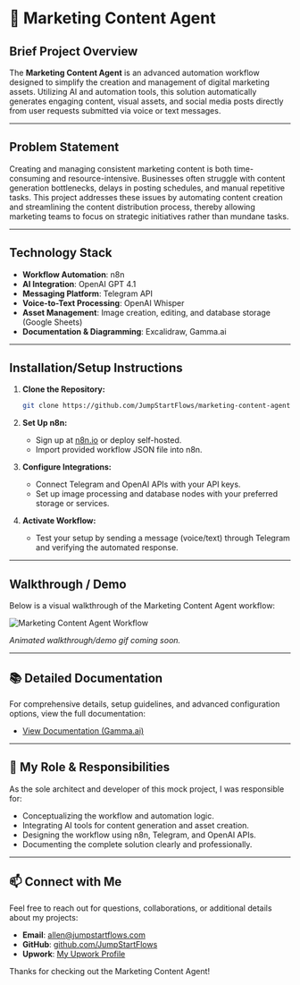 # 🤖 Marketing Content Agent

## Brief Project Overview

The **Marketing Content Agent** is an advanced automation workflow designed to simplify the creation and management of digital marketing assets. Utilizing AI and automation tools, this solution automatically generates engaging content, visual assets, and social media posts directly from user requests submitted via voice or text messages.

---

## Problem Statement

Creating and managing consistent marketing content is both time-consuming and resource-intensive. Businesses often struggle with content generation bottlenecks, delays in posting schedules, and manual repetitive tasks. This project addresses these issues by automating content creation and streamlining the content distribution process, thereby allowing marketing teams to focus on strategic initiatives rather than mundane tasks.

---

## Technology Stack

- **Workflow Automation**: n8n
- **AI Integration**: OpenAI GPT 4.1
- **Messaging Platform**: Telegram API
- **Voice-to-Text Processing**: OpenAI Whisper
- **Asset Management**: Image creation, editing, and database storage (Google Sheets)
- **Documentation & Diagramming**: Excalidraw, Gamma.ai

---

## Installation/Setup Instructions

1. **Clone the Repository:**
   ```bash
   git clone https://github.com/JumpStartFlows/marketing-content-agent.git
   ```

2. **Set Up n8n:**
   - Sign up at [n8n.io](https://n8n.io/) or deploy self-hosted.
   - Import provided workflow JSON file into n8n.

3. **Configure Integrations:**
   - Connect Telegram and OpenAI APIs with your API keys.
   - Set up image processing and database nodes with your preferred storage or services.

4. **Activate Workflow:**
   - Test your setup by sending a message (voice/text) through Telegram and verifying the automated response.

---

## Walkthrough / Demo

Below is a visual walkthrough of the Marketing Content Agent workflow:

![Marketing Content Agent Workflow](./workflow_screenshot.png)

*Animated walkthrough/demo gif coming soon.*

---

## 📚 Detailed Documentation

For comprehensive details, setup guidelines, and advanced configuration options, view the full documentation:

- [View Documentation (Gamma.ai)](https://gamma.app/your-doc-link)

---

## 🎯 My Role & Responsibilities

As the sole architect and developer of this mock project, I was responsible for:

- Conceptualizing the workflow and automation logic.
- Integrating AI tools for content generation and asset creation.
- Designing the workflow using n8n, Telegram, and OpenAI APIs.
- Documenting the complete solution clearly and professionally.

---

## 📫 Connect with Me

Feel free to reach out for questions, collaborations, or additional details about my projects:

- **Email**: [allen@jumpstartflows.com](mailto:allen@jumpstartflows.com)
- **GitHub**: [github.com/JumpStartFlows](https://github.com/JumpStartFlows)
- **Upwork**: [My Upwork Profile](https://www.upwork.com)

Thanks for checking out the Marketing Content Agent!
